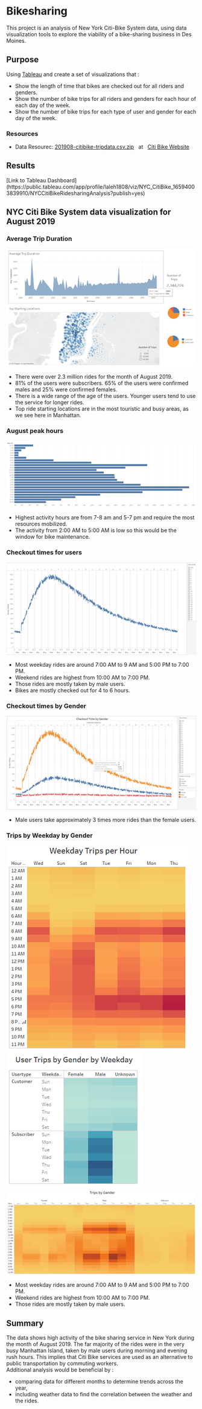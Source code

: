 # Bikesharing
This project is an analysis of New York Citi-Bike System data, using data visualization tools to explore the viability of a bike-sharing business in Des Moines.

## Purpose
Using [Tableau](https://public.tableau.com/en-us/s/) and create a set of visualizations that :
- Show the length of time that bikes are checked out for all riders and genders.
- Show the number of bike trips for all riders and genders for each hour of each day of the week.
- Show the number of bike trips for each type of user and gender for each day of the week.


### Resources
- Data Resourec:  [201908-citibike-tripdata.csv.zip](https://s3.amazonaws.com/tripdata/201908-citibike-tripdata.csv.zip) &nbsp; at &nbsp; [Citi Bike Website](https://ride.citibikenyc.com/system-data)

## Results
<p align="center">
  <p> [Link to Tableau Dashboard](https://public.tableau.com/app/profile/laleh1808/viz/NYC_CitiBike_16594003839910/NYCCitiBikeRidesharingAnalysis?publish=yes) </p>
</p>

## NYC Citi Bike System data visualization for August 2019

### Average Trip Duration

![01.png](images/01.png)

- There were over 2.3 million rides for the month of August 2019.
- 81% of the users were subscribers. 65% of the users were confirmed males and 25% were confirmed females.
- There is a wide range of the age of the users. Younger users tend to use the service for longer rides.
- Top ride starting locations are in the most touristic and busy areas, as we see here in Manhattan.

### August peak hours
![02png](images/02.png)

- Highest activity hours are from 7-8 am and 5-7 pm and require the most resources mobilized.
- The activity from 2:00 AM to 5:00 AM is low so this would be the window for bike maintenance.


### Checkout times for users
![03.png](images/03.png)

- Most weekday rides are around 7:00 AM to 9 AM and 5:00 PM to 7:00 PM.
- Weekend rides are highest from 10:00 AM to 7:00 PM.
- Those rides are mostly taken by male users.
- Bikes are mostly checked out for 4 to 6 hours.

### Checkout times by Gender
![04.png](images/04.png)

- Male users take approximately 3 times more rides than the female users.


### Trips by Weekday by Gender

![05.png](images/05.png)   ![06.png](images/06.png)
<br/>
![07.png](images/07.png)

- Most weekday rides are around 7:00 AM to 9 AM and 5:00 PM to 7:00 PM.
- Weekend rides are highest from 10:00 AM to 7:00 PM.
- Those rides are mostly taken by male users.

## Summary
The data shows high activity of the bike sharing service in New York during the month of August 2019.
The far majority of the rides were in the very busy Manhattan Island, taken by male users during morning and evening rush hours. This implies that Citi Bike services are used as an alternative to public transportation by commuting workers. 
<br/>
Additional analysis would be beneficial by :
- comparing data for different months to determine trends across the year,
- including weather data to find the correlation between the weather and the rides.

<br/>
